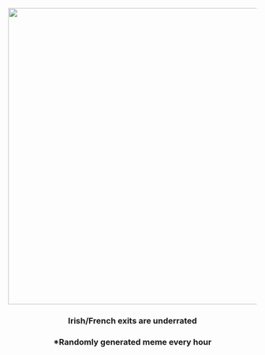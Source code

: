 <p align="center">
        <img src="https://i.redd.it/9dvnupei2te91.gif" width="600" height="600">
        </p>
        <h3 align="center">Irish/French exits are underrated</h3>
        <h3 align="center">*Randomly generated meme every hour</h3>
    